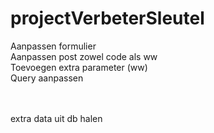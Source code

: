 # projectVerbeterSleutel
Aanpassen formulier<br>
Aanpassen post zowel code als ww<br>
Toevoegen extra parameter (ww)<br>
Query aanpassen<br><br><br>

extra data uit db halen
